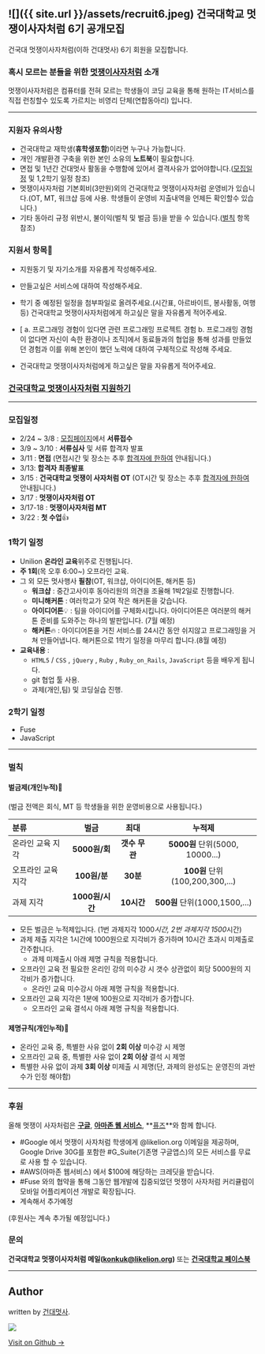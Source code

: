 ![]({{ site.url }}/assets/recruit6.jpeg)
건국대학교 멋쟁이사자처럼 6기 공개모집
---
건국대 멋쟁이사자처럼(이하 건대멋사) 6기 회원을 모집합니다.


### 혹시 모르는 분들을 위한 [멋쟁이사자처럼](http://likelion.net/) 소개

멋쟁이사자처럼은 컴퓨터를 전혀 모르는 학생들이 코딩 교육을 통해 원하는 IT서비스를 직접 런칭할수 있도록 가르치는 비영리 단체(연합동아리) 입니다.

---


### 지원자 유의사항
- 건국대학교 재학생(**휴학생포함**)이라면 누구나 가능합니다.
- 개인 개발환경 구축을 위한 본인 소유의 **노트북**이 필요합니다.
- 면접 및 1년간 건대멋사 활동을 수행함에 있어서 결격사유가 없어야합니다.([모집일정](#모집일정) 및 1,2학기 일정 참조)
- 멋쟁이사자처럼 기본회비(3만원)외의 건국대학교 멋쟁이사자처럼 운영비가 있습니다.(OT, MT, 워크샵 등에 사용. 학생들이 운영비 지출내역을 언제든 확인할수 있습니다.)
- 기타 동아리 규정 위반시, 불이익(벌칙 및 벌금 등)을 받을 수 있습니다.([벌칙](#벌칙) 항목 참조)


### 지원서 항목:memo:


- 지원동기 및 자기소개를 자유롭게 작성해주세요.

- 만들고싶은 서비스에 대하여 작성해주세요.

- 학기 중 예정된 일정을 첨부파일로 올려주세요.(시간표, 아르바이트, 봉사활동, 여행 등)
건국대학교 멋쟁이사자처럼에게 하고싶은 말을 자유롭게 적어주세요.

- [ a. 프로그래밍 경험이 있다면 관련 프로그래밍 프로젝트 경험 b. 프로그래밍 경험이 없다면 자신이 속한 환경이나 조직]에서 동료들과의 협업을 통해 성과를 만들었던 경험과 이를 위해 본인이 했던 노력에 대하여 구체적으로 작성해 주세요.

- 건국대학교 멋쟁이사자처럼에게 하고싶은 말을 자유롭게 적어주세요.


### [건국대학교 멋쟁이사자처럼 지원하기](https://apply.likelion.org/)

---


### 모집일정
- 2/24 ~ 3/8 : [모집페이지](https://apply.likelion.org/)에서 **서류접수**
- 3/9 ~ 3/10 : **서류심사** 및 서류 합격자 발표
- 3/11 : **면접**
(면접시간 및 장소는 추후 <u>합격자에 한하여</u> 안내됩니다.)
- 3/13: **합격자 최종발표**
- 3/15 : **건국대학교 멋쟁이 사자처럼 OT**
(OT시간 및 장소는 추후 <u>합격자에 한하여</u> 안내됩니다.)
- 3/17 : **멋쟁이사자처럼 OT**
- 3/17-18 : **멋쟁이사자처럼 MT**
- 3/22 : **첫 수업**:+1:

### 1학기 일정
- Unilion **온라인 교육**위주로 진행됩니다.
- **주 1회**(목 오후 6:00~) 오프라인 교육.
- 그 외 모든 멋사행사 **필참**(OT, 워크샵, 아이디어톤, 해커톤 등)
	- **워크샵** : 중간고사이후 동아리원의 의견을 조율해 1박2일로 진행합니다.
	- **미니해커톤** : 여러학교가 모여 작은 해커톤을 갖습니다.
	- **아이디어톤**:bulb: : 팀을 아이디어를 구체화시킵니다. 아이디어톤은 여러분의 해커톤 준비를 도와주는 하나의 발판입니다. (7월 예정)
	- **해커톤**:fire: : 아이디어톤을 거친 서비스를 24시간 동안 쉬지않고 프로그래밍을 거쳐 만들어냅니다. 해커톤으로 1학기 일정을 마무리 합니다.(8월 예정)
- **교육내용** :
    - `HTML5` / `CSS` , `jQuery` , `Ruby` , `Ruby_on_Rails`, `JavaScript` 등을 배우게 됩니다.
    - git 협업 툴 사용.
    - 과제(개인,팀) 및 코딩실습 진행.

### 2학기 일정
- Fuse
- JavaScript

---

### 벌칙
#### 벌금제(개인누적):cop:
(벌금 전액은 회식, MT 등 학생들을 위한 운영비용으로 사용됩니다.)


| 	분류	| 벌금           |     최대      |  누적제      |
| :----- | :-----------: | :----------: | :----------: |
| 온라인 교육 지각    | **5000원/회** |   **갯수 무관**  | **5000원** 단위(5000, 10000...)|
| 오프라인 교육 지각    | **100원/분**   |   **30분**  | **100원** 단위(100,200,300,...)|
| 과제 지각    | **1000원/시간**   |   **10시간**  |**500원** 단위(1000,1500,...)|

- 모든 벌금은 누적제입니다.
(1번 과제지각 1000*시간, 2번 과제지각 1500*시간)
- 과제 제출 지각은 1시간에 1000원으로 지각비가 증가하며 10시간 초과시 미제출로 간주합니다.
	- 과제 미제출시 아래 제명 규칙을 적용합니다.
- 오프라인 교육 전 필요한 온리인 강의 미수강 시 갯수 상관없이 회당 5000원의 지각비가 증가합니다.
	- 온라인 교육 미수강시 아래 제명 규칙을 적용합니다.
- 오프라인 교육 지각은 1분에 100원으로 지각비가 증가합니다.
	- 오프라인 교육 결석시 아래 제명 규칙을 적용합니다.

#### 제명규칙(개인누적):cop:
- 온라인 교육 중, 특별한 사유 없이 **2회 이상** 미수강 시 제명
- 오프라인 교육 중, 특별한 사유 없이 **2회 이상** 결석 시 제명
- 특별한 사유 없이 과제 **3회 이상** 미제출 시 제명(단, 과제의 완성도는 운영진의 과반수가 인정 해야함)

---


### 후원
올해 멋쟁이 사자처럼은 **[구글](http://bit.ly/2kH3eaJ)**, **[아마존 웹 서비스](http://bit.ly/2knii1l)**, **[퓨즈](http://bit.ly/2ldO14N)**와 함께 합니다.

- #Google 에서 멋쟁이 사자처럼 학생에게 @likelion.org 이메일을 제공하며, Google Drive 30G를 포함한 #G_Suite(기존명 구글앱스)의 모든 서비스를 무료로 사용 할 수 있습니다.
- #AWS(아마존 웹서비스) 에서 $100에 해당하는 크레딧을 받습니다.
- #Fuse 와의 협약을 통해 그동안 웹개발에 집중되었던 멋쟁이 사자처럼 커리큘럼이 모바일 어플리케이션 개발로 확장됩니다.
- 계속해서 추가예정

(후원사는 계속 추가될 예정입니다.)

### 문의

**건국대학교 멋쟁이사자처럼 메일(konkuk@likelion.org)** 또는 **[건국대학교 페이스북](https://www.facebook.com/likelionkonkuk/)**



---

## Author

written by [건대멋사](likelionkonkuk.github.io).

![](https://avatars.githubusercontent.com/likelionkonkuk?v=2&s=100)

<a href="https://github.com/likelionkonkuk" target="_blank" class="btn btn-black"><i class="fa fa-github fa-lg"></i> Visit on Github &rarr;</a>
